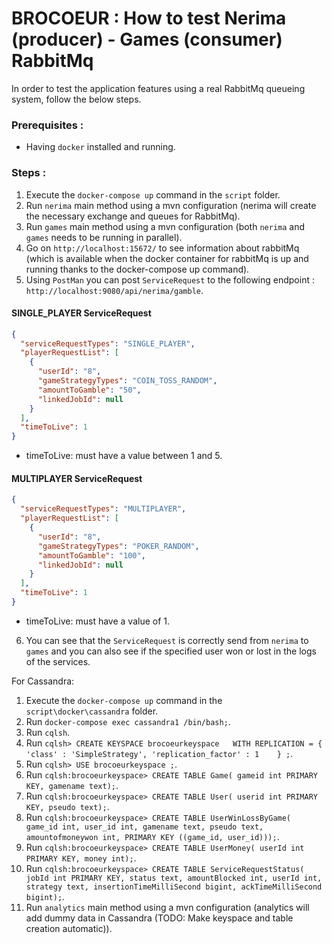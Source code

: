 # BROCOEUR : How to test Nerima (producer) - Games (consumer) RabbitMq

In order to test the application features using a real RabbitMq queueing system, follow the below steps.
### Prerequisites :
- Having `docker` installed and running.


### Steps :
1) Execute the `docker-compose up` command in the `script` folder.
2) Run `nerima` main method using a mvn configuration (nerima will create the necessary exchange and queues for RabbitMq).
3) Run `games` main method using a mvn configuration (both `nerima` and `games` needs to be running in parallel).
4) Go on `http://localhost:15672/` to see information about rabbitMq (which is available when the docker container for rabbitMq is up and running thanks to the docker-compose up command).
5) Using `PostMan` you can post `ServiceRequest` to the following endpoint : `http://localhost:9080/api/nerima/gamble`.

#### SINGLE_PLAYER ServiceRequest
```json
{
  "serviceRequestTypes": "SINGLE_PLAYER",
  "playerRequestList": [
    {
      "userId": "8",
      "gameStrategyTypes": "COIN_TOSS_RANDOM",
      "amountToGamble": "50",
      "linkedJobId": null
    }
  ],
  "timeToLive": 1
}
```
- timeToLive: must have a value between 1 and 5.
#### MULTIPLAYER ServiceRequest
```json
{
  "serviceRequestTypes": "MULTIPLAYER",
  "playerRequestList": [
    {
      "userId": "8",
      "gameStrategyTypes": "POKER_RANDOM",
      "amountToGamble": "100",
      "linkedJobId": null
    }
  ],
  "timeToLive": 1
}
```
- timeToLive: must have a value of 1.

6) You can see that the `ServiceRequest` is correctly send from `nerima` to `games` and you can also see if the specified user won or lost in the logs of the services.



For Cassandra:
1) Execute the `docker-compose up` command in the `script\docker\cassandra` folder.
2) Run `docker-compose exec cassandra1 /bin/bash;`.
3) Run `cqlsh`.
4) Run `cqlsh> CREATE KEYSPACE brocoeurkeyspace   WITH REPLICATION = {     'class' : 'SimpleStrategy', 'replication_factor' : 1    } ;`.
5) Run `cqlsh> USE brocoeurkeyspace ;`.
6) Run `cqlsh:brocoeurkeyspace> CREATE TABLE Game( gameid int PRIMARY KEY, gamename text);`.
7) Run `cqlsh:brocoeurkeyspace> CREATE TABLE User( userid int PRIMARY KEY, pseudo text);`.
8) Run `cqlsh:brocoeurkeyspace> CREATE TABLE UserWinLossByGame( game_id int, user_id int, gamename text, pseudo text, amountofmoneywon int, PRIMARY KEY ((game_id, user_id)));`.
8) Run `cqlsh:brocoeurkeyspace> CREATE TABLE UserMoney( userId int PRIMARY KEY, money int);`.
8) Run `cqlsh:brocoeurkeyspace> CREATE TABLE ServiceRequestStatus( jobId int PRIMARY KEY, status text, amountBlocked int, userId int, strategy text, insertionTimeMilliSecond bigint, ackTimeMilliSecond bigint);`.
9) Run `analytics` main method using a mvn configuration (analytics will add dummy data in Cassandra (TODO: Make keyspace and table creation automatic)).
